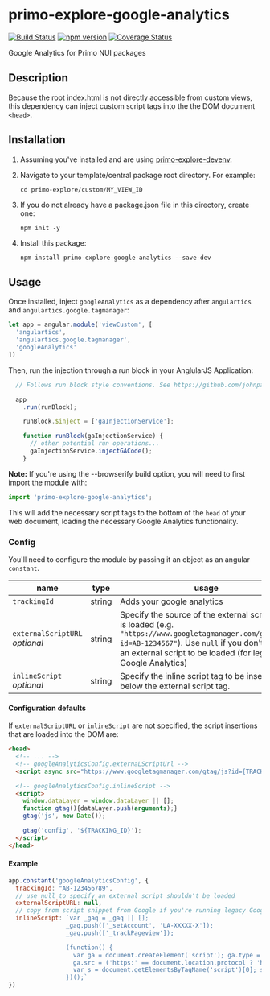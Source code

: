 # primo-explore-google-analytics

[![Build Status](https://travis-ci.org/NYULibraries/primo-explore-google-analytics.svg?branch=master)](https://travis-ci.org/NYULibraries/primo-explore-google-analytics)
[![npm version](https://img.shields.io/npm/v/primo-explore-google-analytics.svg)](https://www.npmjs.com/package/primo-explore-google-analytics)
[![Coverage Status](https://coveralls.io/repos/github/NYULibraries/primo-explore-google-analytics/badge.svg?branch=master)](https://coveralls.io/github/NYULibraries/primo-explore-google-analytics?branch=master)

Google Analytics for Primo NUI packages

## Description

Because the root index.html is not directly accessible from custom views, this dependency can inject custom script tags into the the DOM document `<head>`.

## Installation

1. Assuming you've installed and are using [primo-explore-devenv](https://github.com/ExLibrisGroup/primo-explore-devenv).

2. Navigate to your template/central package root directory. For example:
    ```
    cd primo-explore/custom/MY_VIEW_ID
    ```
3. If you do not already have a package.json file in this directory, create one:
    ```
    npm init -y
    ```
4. Install this package:
    ```
    npm install primo-explore-google-analytics --save-dev
    ```

## Usage

Once installed, inject `googleAnalytics` as a dependency after `angulartics` and `angulartics.google.tagmanager`:

```js
let app = angular.module('viewCustom', [
  'angulartics',
  'angulartics.google.tagmanager',
  'googleAnalytics'
])
```

Then, run the injection through a run block in your AnglularJS Application:

```js
  // Follows run block style conventions. See https://github.com/johnpapa/angular-styleguide/blob/master/a1/README.md#style-y171

  app
    .run(runBlock);

    runBlock.$inject = ['gaInjectionService'];

    function runBlock(gaInjectionService) {
      // other potential run operations...
      gaInjectionService.injectGACode();
    }
```

**Note:** If you're using the --browserify build option, you will need to first import the module with:

```js
import 'primo-explore-google-analytics';
```

This will add the necessary script tags to the bottom of the `head` of your web document, loading the necessary Google Analytics functionality.

### Config

You'll need to configure the module by passing it an object as an angular `constant`.

| name | type | usage |
|------|-------------|--------|
| `trackingId` | string | Adds your google analytics  |
| `externalScriptURL` *optional* | string |  Specify the source of the external script that is loaded (e.g. `"https://www.googletagmanager.com/gtag/js?id=AB-1234567"`). Use `null` if you don't want an external script to be loaded (for legacy Google Analytics) |
| `inlineScript` *optional* | string | Specify the inline script tag to be inserted below the external script tag. ||

#### Configuration defaults

If `externalScriptURL` or `inlineScript` are not specified, the script insertions that are loaded into the DOM are:

```html
<head>
  <!-- ... -->
  <!-- googleAnalyticsConfig.externaLScriptUrl -->
  <script async src="https://www.googletagmanager.com/gtag/js?id={TRACKING_ID}"></script>

  <!-- googleAnalyticsConfig.inlineScript -->
  <script>
    window.dataLayer = window.dataLayer || [];
    function gtag(){dataLayer.push(arguments);}
    gtag('js', new Date());

    gtag('config', '${TRACKING_ID}');
  </script>
</head>
```

#### Example

```js
app.constant('googleAnalyticsConfig', {
  trackingId: "AB-123456789",
  // use null to specify an external script shouldn't be loaded
  externalScriptURL: null,
  // copy from script snippet from Google if you're running legacy Google Analytics
  inlineScript: `var _gaq = _gaq || [];
                _gaq.push(['_setAccount', 'UA-XXXXX-X']);
                _gaq.push(['_trackPageview']);

                (function() {
                  var ga = document.createElement('script'); ga.type = 'text/javascript'; ga.async = true;
                  ga.src = ('https:' == document.location.protocol ? 'https://ssl' : 'http://www') + '.google-analytics.com/ga.js';
                  var s = document.getElementsByTagName('script')[0]; s.parentNode.insertBefore(ga, s);
                })();`
})
```
